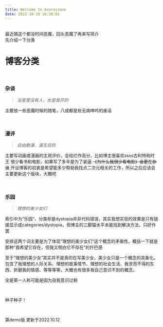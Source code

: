 ```yaml
---
title: Welcome to Axoreszone
date: 2022-10-10 16:38:01
---
```

<br>
最近搞这个都没时间恶魔，回头恶魔了再来写简介
<br>
先介绍一下分类

# 博客分类

<br>

### 杂谈
> *浴室里没有人，水是我开的*

主要放一些恶魔时候的随笔，八成都是些无病呻吟的废话

<br>

### 漫评
> *自由散漫、漫无目的*

主要写动画或漫画的主观评价，会给烂作高分，比如博主很喜欢ssss古利特和时王
很少看书和电影，如果写了多半是为了装逼
~~《为什么我很少看电影》会更在杂谈~~
开设博客的初衷是希望能多少帮助我找点二次元相关的工作，所以之后应该会主要更新这个版块，大概吧

<br>

### 乐园

> *理想的美少女们*

索引中为“乐园“、分类却是dystopia并非代码错误，其实我想实现的效果是只有链接显示成categories/dystopia，但博主的三脚猫水平未能找到解决方法，只好作罢

安排这两个词主要是为了体现”理想的美少女们“这个概念的矛盾性，概括一下就是那种”我希望它存在，但我又明白它不存在”的拧巴感

至于“理想的美少女”其实并不是真的在写美少女，美少女只是一个概念的具象化。包含了我理想的人际关系、理想的故事情节、理想的社会生活、我求而不得的东西、折磨我的情感、等等等等，大概也有很多我自己意识不到的概念。

全是第一人称可能是因为自我意识过剩

<br>

种子种子！

<br>

第demo版 更新于2022.10.12